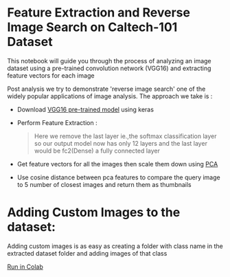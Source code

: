 # Feature Extraction and Reverse Image Search on Caltech-101 Dataset

This notebook will guide you through the process of analyzing an image dataset using a pre-trained convolution network (VGG16) and extracting feature vectors for each image

Post analysis we try to demonstrate 'reverse image search' one of the widely popular applications of image analysis. The approach we take is :

* Download [VGG16 pre-trained model](https://keras.io/applications/#vgg16) using keras

* Perform Feature Extraction :
  >Here we remove the last layer ie.,the softmax classification layer so our output model now has only 12 layers and the last layer would be fc2(Dense) a fully connected layer
  
* Get feature vectors for all the images then scale them down using [PCA](https://scikit-learn.org/stable/modules/generated/sklearn.decomposition.PCA.html)

* Use cosine distance between pca features to compare the query image to 5 number of closest images and return them as thumbnails

# Adding Custom Images to the dataset:

Adding custom images is as easy as creating a folder with class name in the extracted dataset folder and adding images of that class

[Run in Colab](https://colab.research.google.com/github/krishnac7/Reverse_image_search/blob/master/ReverseImageSearch.ipynb)
